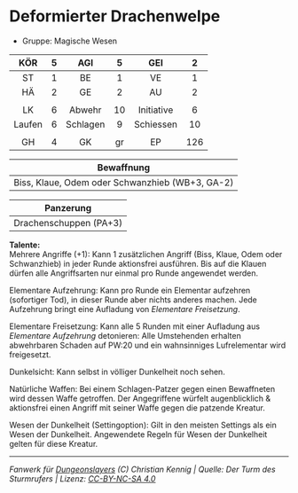 # Deformierter Drachenwelpe  
- Gruppe: Magische Wesen  

| KÖR | 5 | AGI | 5 | GEI | 2 |
| :-: | :-: | :-: | :-: | :-: | :-: |
| ST | 1 | BE | 1 | VE | 1 |
| HÄ | 2 | GE | 2 | AU | 2 |
|  |
| LK | 6 | Abwehr | 10 | Initiative | 6 |
| Laufen | 6 | Schlagen | 9 | Schiessen | 10 |
|  |
| GH | 4 | GK | gr | EP | 126 |

| Bewaffnung |
| --- |
| Biss, Klaue, Odem oder Schwanzhieb (WB+3, GA-2) |


| Panzerung |
| --- |
| Drachenschuppen (PA+3) |


**Talente:**  
Mehrere Angriffe (+1): Kann 1 zusätzlichen Angriff (Biss, Klaue, Odem oder Schwanzhieb) in jeder Runde aktionsfrei ausführen. Bis auf die Klauen dürfen alle Angriffsarten nur einmal pro Runde angewendet werden.

Elementare Aufzehrung: Kann pro Runde ein Elementar aufzehren (sofortiger Tod), in dieser Runde aber nichts anderes machen. Jede Aufzehrung bringt eine Aufladung von <i>Elementare Freisetzung</i>.

Elementare Freisetzung: Kann alle 5 Runden mit einer Aufladung aus <i>Elementare Aufzehrung</i> detonieren: Alle Umstehenden erhalten abwehrbaren Schaden auf PW:20 und ein wahnsinniges Lufrelementar wird freigesetzt.

Dunkelsicht: Kann selbst in völliger Dunkelheit noch sehen.

Natürliche Waffen: Bei einem Schlagen-Patzer gegen einen Bewaffneten wird dessen Waffe getroffen. Der Angegriffene würfelt augenblicklich & aktionsfrei einen Angriff mit seiner Waffe gegen die patzende Kreatur.

Wesen der Dunkelheit (Settingoption): Gilt in den meisten Settings als ein Wesen der Dunkelheit. Angewendete Regeln für Wesen der Dunkelheit gelten für diese Kreatur.





___
*Fanwerk für [Dungeonslayers](https://www.dungeonslayers.net/) (C) Christian Kennig | Quelle: Der Turm des Sturmrufers | Lizenz: [CC-BY-NC-SA 4.0](https://creativecommons.org/licenses/by-nc-sa/4.0/deed.de)*